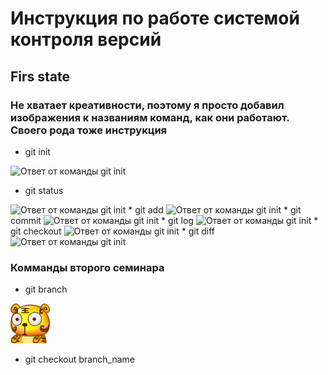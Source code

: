 # Инструкция по работе системой контроля версий

## Firs state

### Не хватает креативности, поэтому я просто добавил изображения к названиям команд, как они работают. Своего рода тоже инструкция

* git init
<image src="img/init.png" alt="Ответ от команды git init">

* git stаtus
<image src="img/status.png" alt="Ответ от команды git init">
* git add
<image src="img/add.png" alt="Ответ от команды git init">
* git commit
<image src="img/commit.png" alt="Ответ от команды git init">
* git log
<image src="img/log.png" alt="Ответ от команды git init">
* git checkout
<image src="img/checkout.png" alt="Ответ от команды git init">
* git diff
<image src="img/diff.png" alt="Ответ от команды git init">

### Комманды второго семинара

* git branch

![name png](img/2_005.gif)

* git checkout branch_name
